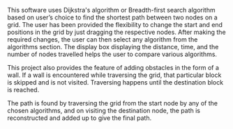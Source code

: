 This software uses Dijkstra's algorithm or Breadth-first search algorithm based on user’s choice to find the shortest path between two nodes on a grid. The user has been provided the flexibility to change the start and end positions in the grid by just dragging the respective nodes. After making the required changes, the user can then select any algorithm from the algorithms section. The display box displaying the distance, time, and the number of nodes travelled helps the user to compare various algorithms.

This project also provides the feature of adding obstacles in the form of a wall. If a wall is encountered while traversing the grid, that particular block is skipped and is not visited. Traversing happens until the destination block is reached.

The path is found by traversing the grid from the start node by any of the chosen algorithms, and on visiting the destination node, the path is reconstructed and added up to give the final path.
